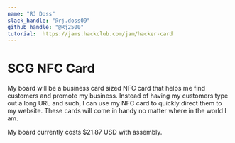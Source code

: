 ```yaml
---
name: "RJ Doss"
slack_handle: "@rj.doss09"
github_handle: "@Rj2500"
tutorial:  https://jams.hackclub.com/jam/hacker-card
---
```


# SCG NFC Card

My board will be a business card sized NFC card that helps me find customers and promote my business. Instead of having my customers type out a long URL and such, I can use my NFC card to quickly direct them to my website. These cards will come in handy no matter where in the world I am.

My board currently costs $21.87 USD with assembly.

<!-- Tell us a little bit about your design process. What were some challenges? What helped? ***Totally optional*** -->
